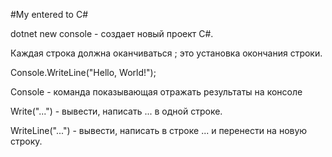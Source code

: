 #My entered to C\# 

dotnet new console - создает новый проект C#.

Каждая строка должна оканчиваться ; это установка окончания строки.

Console.WriteLine("Hello, World!");

Console - команда показывающая отражать результаты на консоле

Write("...") - вывести, написать ... в одной строке.

WriteLine("...") - вывести, написать в строке ... и перенести на новую строку.


